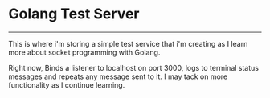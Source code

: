 # Golang Test Server
___

This is where i'm storing a simple test service that i'm creating as I learn more about socket programming with Golang. 

Right now, Binds a listener to localhost on port 3000, logs to terminal status messages and repeats any message sent to it. 
I may tack on more functionality as I continue learning. 
